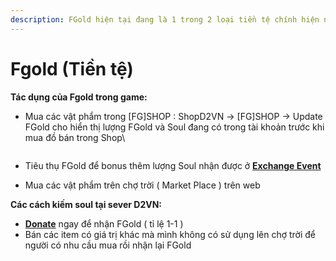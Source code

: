 ```yaml
---
description: FGold hiện tại đang là 1 trong 2 loại tiền tệ chính hiện nay tại sever D2VN
---
```


# Fgold (Tiền tệ)

**Tác dụng của Fgold trong game:**

*   Mua các vật phẩm trong \[FG]SHOP : ShopD2VN -> \[FG]SHOP -> Update FGold cho hiển thị lượng FGold và Soul đang có trong tài khoản trước khi mua đồ bán trong Shop\


    <figure><img src="https://i0.wp.com/diablo2-vn.com/tm/app/uploads/2024/02/soul.png?resize=482%2C310&#x26;ssl=1" alt=""><figcaption></figcaption></figure>
* Tiêu thụ FGold để bonus thêm lượng Soul nhận được ở [**Exchange Event**](https://diablo2-vn.com/tm/event/huong-dan-doi-soul-tu-event-exchange-ss20/)
* Mua các vật phẩm trên chợ trời ( Market Place ) trên web

**Các cách kiếm soul tại sever D2VN:**

* [**Donate**](https://diablo2-vn.com/tm/donate) ngay để nhận FGold ( tỉ lệ 1-1 )
* Bán các item có giá trị khác mà mình không có sử dụng lên chợ trời để người có nhu cầu mua rồi nhận lại FGold
